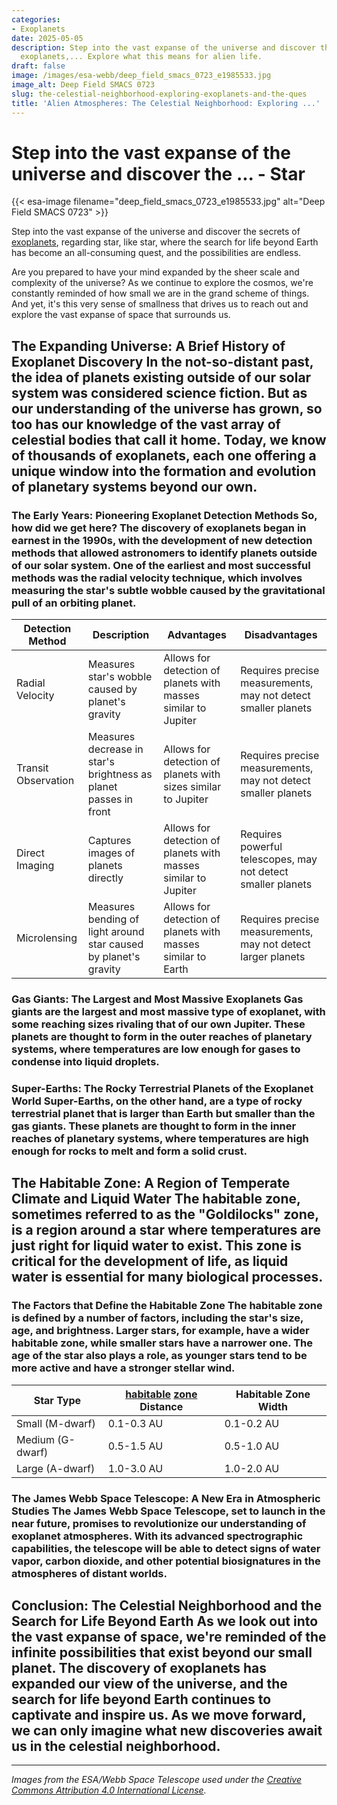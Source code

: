 ```yaml
---
categories:
- Exoplanets
date: 2025-05-05
description: Step into the vast expanse of the universe and discover the secrets of
  exoplanets,... Explore what this means for alien life.
draft: false
image: /images/esa-webb/deep_field_smacs_0723_e1985533.jpg
image_alt: Deep Field SMACS 0723
slug: the-celestial-neighborhood-exploring-exoplanets-and-the-ques
title: 'Alien Atmospheres: The Celestial Neighborhood: Exploring ...'
---
```


# Step into the vast expanse of the universe and discover the ... - Star
{{< esa-image filename="deep_field_smacs_0723_e1985533.jpg" alt="Deep Field SMACS 0723" >}}



Step into the vast expanse of the universe and discover the secrets of [exoplanets](/blog/exoplanets-and-the-search-for-life-beyond-earth), regarding star, like star, where the search for life beyond Earth has become an all-consuming quest, and the possibilities are endless.

Are you prepared to have your mind expanded by the sheer scale and complexity of the universe? As we continue to explore the cosmos, we're constantly reminded of how small we are in the grand scheme of things. And yet, it's this very sense of smallness that drives us to reach out and explore the vast expanse of space that surrounds us.

 ## The Expanding Universe: A Brief History of Exoplanet Discovery In the not-so-distant past, the idea of planets existing outside of our solar system was considered science fiction. But as our understanding of the universe has grown, so too has our knowledge of the vast array of celestial bodies that call it home. Today, we know of thousands of exoplanets, each one offering a unique window into the formation and evolution of planetary systems beyond our own.

 ### The Early Years: Pioneering Exoplanet Detection Methods So, how did we get here? The discovery of exoplanets began in earnest in the 1990s, with the development of new detection methods that allowed astronomers to identify planets outside of our solar system. One of the earliest and most successful methods was the radial velocity technique, which involves measuring the star's subtle wobble caused by the gravitational pull of an orbiting planet.

 | Detection Method | Description | Advantages | Disadvantages |
| --- | --- | --- | --- |
| Radial Velocity | Measures star's wobble caused by planet's gravity | Allows for detection of planets with masses similar to Jupiter | Requires precise measurements, may not detect smaller planets |
| Transit Observation | Measures decrease in star's brightness as planet passes in front | Allows for detection of planets with sizes similar to Jupiter | Requires precise measurements, may not detect smaller planets |
| Direct Imaging | Captures images of planets directly | Allows for detection of planets with masses similar to Jupiter | Requires powerful telescopes, may not detect smaller planets |
| Microlensing | Measures bending of light around star caused by planet's gravity | Allows for detection of planets with masses similar to Earth | Requires precise measurements, may not detect larger planets | ## Planetary Classification: Understanding the Diversity of Exoplanets As our catalog of exoplanets continues to grow, astronomers have begun to classify these distant worlds into distinct categories. From gas giants to rocky terrestrial planets, each type offers a unique insight into the formation and evolution of planetary systems.

 ### Gas Giants: The Largest and Most Massive Exoplanets Gas giants are the largest and most massive type of exoplanet, with some reaching sizes rivaling that of our own Jupiter. These planets are thought to form in the outer reaches of planetary systems, where temperatures are low enough for gases to condense into liquid droplets.

 ### Super-Earths: The Rocky Terrestrial Planets of the Exoplanet World Super-Earths, on the other hand, are a type of rocky terrestrial planet that is larger than Earth but smaller than the gas giants. These planets are thought to form in the inner reaches of planetary systems, where temperatures are high enough for rocks to melt and form a solid crust.

 ## The Habitable Zone: A Region of Temperate Climate and Liquid Water The habitable zone, sometimes referred to as the "Goldilocks" zone, is a region around a star where temperatures are just right for liquid water to exist. This zone is critical for the development of life, as liquid water is essential for many biological processes.

 ### The Factors that Define the Habitable Zone The habitable zone is defined by a number of factors, including the star's size, age, and brightness. Larger stars, for example, have a wider habitable zone, while smaller stars have a narrower one. The age of the star also plays a role, as younger stars tend to be more active and have a stronger stellar wind.

 | Star Type | [habitable](/blog/habitable-zones-beyond-earth-unraveling-the-mysteries-of-exo) [zone](/blog/exoplanets-in-the-habitable-zone-a-new-era-in-the-search-for) Distance | Habitable Zone Width |
| --- | --- | --- |
| Small (M-dwarf) | 0.1-0.3 AU | 0.1-0.2 AU |
| Medium (G-dwarf) | 0.5-1.5 AU | 0.5-1.0 AU |
| Large (A-dwarf) | 1.0-3.0 AU | 1.0-2.0 AU | ## The Quest for Life Beyond Earth: related to star, Recent Breakthroughs and Future Prospects As we continue to explore the exoplanet universe, we're constantly reminded of the vast array of possibilities that exist beyond our solar system. From the discovery of exoplanets with conditions similar to those of Earth to the detection of biosignatures in the atmospheres of distant worlds, related to star, the quest for life beyond Earth is an exciting and rapidly evolving field.

 ### The James Webb Space Telescope: A New Era in Atmospheric Studies The James Webb Space Telescope, set to launch in the near future, promises to revolutionize our understanding of exoplanet atmospheres. With its advanced spectrographic capabilities, the telescope will be able to detect signs of water vapor, carbon dioxide, and other potential biosignatures in the atmospheres of distant worlds.

 ## Conclusion: The Celestial Neighborhood and the Search for Life Beyond Earth As we look out into the vast expanse of space, we're reminded of the infinite possibilities that exist beyond our small planet. The discovery of exoplanets has expanded our view of the universe, and the search for life beyond Earth continues to captivate and inspire us. As we move forward, we can only imagine what new discoveries await us in the celestial neighborhood.

---

*Images from the ESA/Webb Space Telescope used under the [Creative Commons Attribution 4.0 International License](https://creativecommons.org/licenses/by/4.0).*